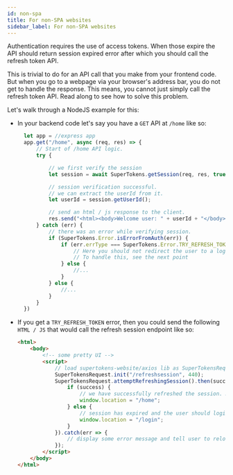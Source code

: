 ```yaml
---
id: non-spa
title: For non-SPA websites
sidebar_label: For non-SPA websites
---
```


Authentication requires the use of access tokens. When those expire the API should return session expired error after which you should call the refresh token API. 

This is trivial to do for an API call that you make from your frontend code. But when you go to a webpage via your browser's address bar, you do not get to handle the response. This means, you cannot just simply call the refresh token API. Read along to see how to solve this problem.

Let's walk through a NodeJS example for this:
- In your backend code let's say you have a ```GET``` API at ```/home``` like so:
  ```js
    let app = //express app
    app.get("/home", async (req, res) => {
        // Start of /home API logic.
        try {

            // we first verify the session
            let session = await SuperTokens.getSession(req, res, true);

            // session verification successful.
            // we can extract the userId from it.
            let userId = session.getUserId();

            // send an html / js response to the client.
            res.send("<html><body>Welcome user: " + userId + "</body></html>");
        } catch (err) {
            // there was an error while verifying session.
            if (SuperTokens.Error.isErrorFromAuth(err)) {
                if (err.errType === SuperTokens.Error.TRY_REFRESH_TOKEN) {
                    // Here you should not redirect the user to a login page since their session might still be alive. It could just be that their access token has expired.
                    // To handle this, see the next point
                } else {
                    //...
                }
            } else {
                //...
            }
        }
    })
  ```
- If you get a ```TRY_REFRESH_TOKEN``` error, then you could send the following ```HTML / JS``` that would call the refresh session endpoint like so:
  ```html
  <html>
      <body>
          <!-- some pretty UI -->
          <script>
              // load supertokens-website/axios lib as SuperTokensRequest
              SuperTokensRequest.init("/refreshsession", 440);
              SuperTokensRequest.attemptRefreshingSession().then(success => {
                  if (success) {
                      // we have successfully refreshed the session. Now we can reload the home page and it should work!
                      window.location = "/home";
                  } else {
                      // session has expired and the user should login again.
                      window.location = "/login";
                  }
              }).catch(err => {
                  // display some error message and tell user to reload the page.
              });
          </script>
      </body>
  </html>
  ```